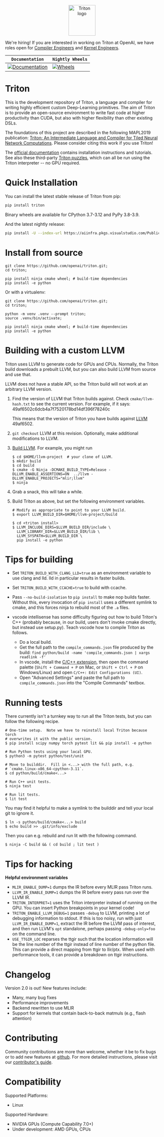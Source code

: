 <div align="center">
  <img src="https://cdn.openai.com/triton/assets/triton-logo.png" alt="Triton logo" width="88" height="100">
</div>

We're hiring! If you are interested in working on Triton at OpenAI, we have roles open for [Compiler Engineers](https://openai.com/careers/software-engineer-triton-compiler) and [Kernel Engineers](https://openai.com/careers/kernel-engineer).

| **`Documentation`** | **`Nightly Wheels`** |
|-------------------- | -------------------- |
| [![Documentation](https://github.com/openai/triton/actions/workflows/documentation.yml/badge.svg)](https://triton-lang.org/) | [![Wheels](https://github.com/openai/triton/actions/workflows/wheels.yml/badge.svg?branch=release/2.0.x)](https://github.com/openai/triton/actions/workflows/wheels.yml) |


# Triton

This is the development repository of Triton, a language and compiler for writing highly efficient custom Deep-Learning primitives. The aim of Triton is to provide an open-source environment to write fast code at higher productivity than CUDA, but also with higher flexibility than other existing DSLs.

The foundations of this project are described in the following MAPL2019 publication: [Triton: An Intermediate Language and Compiler for Tiled Neural Network Computations](http://www.eecs.harvard.edu/~htk/publication/2019-mapl-tillet-kung-cox.pdf). Please consider citing this work if you use Triton!

The [official documentation](https://triton-lang.org) contains installation instructions and tutorials.  See also these third-party [Triton puzzles](https://github.com/srush/Triton-Puzzles), which can all be run using the Triton interpreter -- no GPU required.

# Quick Installation

You can install the latest stable release of Triton from pip:

```bash
pip install triton
```
Binary wheels are available for CPython 3.7-3.12 and PyPy 3.8-3.9.

And the latest nightly release:

```bash
pip install -U --index-url https://aiinfra.pkgs.visualstudio.com/PublicPackages/_packaging/Triton-Nightly/pypi/simple/ triton-nightly
```

# Install from source

```
git clone https://github.com/openai/triton.git;
cd triton;

pip install ninja cmake wheel; # build-time dependencies
pip install -e python
```

Or with a virtualenv:

```
git clone https://github.com/openai/triton.git;
cd triton;

python -m venv .venv --prompt triton;
source .venv/bin/activate;

pip install ninja cmake wheel; # build-time dependencies
pip install -e python
```

# Building with a custom LLVM

Triton uses LLVM to generate code for GPUs and CPUs.  Normally, the Triton build
downloads a prebuilt LLVM, but you can also build LLVM from source and use that.

LLVM does not have a stable API, so the Triton build will not work at an
arbitrary LLVM version.

1. Find the version of LLVM that Triton builds against.  Check
`cmake/llvm-hash.txt` to see the current version. For example, if it says:
       49af6502c6dcb4a7f7520178bd14df396f78240c

   This means that the version of Triton you have builds against
   [LLVM](https://github.com/llvm/llvm-project) 49af6502.

2. `git checkout` LLVM at this revision.  Optionally, make additional
   modifications to LLVM.

3. [Build LLVM](https://llvm.org/docs/CMake.html).  For example, you might run

       $ cd $HOME/llvm-project  # your clone of LLVM.
       $ mkdir build
       $ cd build
       $ cmake -G Ninja -DCMAKE_BUILD_TYPE=Release -DLLVM_ENABLE_ASSERTIONS=ON  ../llvm -DLLVM_ENABLE_PROJECTS="mlir;llvm"
       $ ninja

4. Grab a snack, this will take a while.

5. Build Triton as above, but set the following environment variables.

       # Modify as appropriate to point to your LLVM build.
       $ export LLVM_BUILD_DIR=$HOME/llvm-project/build

       $ cd <triton install>
       $ LLVM_INCLUDE_DIRS=$LLVM_BUILD_DIR/include \
         LLVM_LIBRARY_DIR=$LLVM_BUILD_DIR/lib \
         LLVM_SYSPATH=$LLVM_BUILD_DIR \
         pip install -e python

# Tips for building

- Set `TRITON_BUILD_WITH_CLANG_LLD=true` as an environment variable to use clang
  and lld.  lld in particular results in faster builds.

- Set `TRITON_BUILD_WITH_CCACHE=true` to build with ccache.

- Pass `--no-build-isolation` to `pip install` to make nop builds faster.
  Without this, every invocation of `pip install` uses a different symlink to
  cmake, and this forces ninja to rebuild most of the `.a` files.

- vscode intellisense has some difficulty figuring out how to build Triton's C++
  (probably because, in our build, users don't invoke cmake directly, but
  instead use setup.py).  Teach vscode how to compile Triton as follows.

    - Do a local build.
    - Get the full path to the `compile_commands.json` file produced by the build:
      `find python/build -name 'compile_commands.json | xargs readlink -f'`
    - In vscode, install the
      [C/C++
      extension](https://marketplace.visualstudio.com/items?itemName=ms-vscode.cpptools),
      then open the command palette (`Shift + Command + P` on Mac, or `Shift +
      Ctrl + P` on Windows/Linux) and open `C/C++: Edit Configurations (UI)`.
    - Open "Advanced Settings" and paste the full path to
      `compile_commands.json` into the "Compile Commands" textbox.

# Running tests

There currently isn't a turnkey way to run all the Triton tests, but you can
follow the following recipe.

```shell
# One-time setup.  Note we have to reinstall local Triton because torch
# overwrites it with the public version.
$ pip install scipy numpy torch pytest lit && pip install -e python

# Run Python tests using your local GPU.
$ python3 -m pytest python/test/unit

# Move to builddir.  Fill in <...> with the full path, e.g.
# `cmake.linux-x86_64-cpython-3.11`.
$ cd python/build/cmake<...>

# Run C++ unit tests.
$ ninja test

# Run lit tests.
$ lit test
```

You may find it helpful to make a symlink to the builddir and tell your local
git to ignore it.

```
$ ln -s python/build/cmake<...> build
$ echo build >> .git/info/exclude
```

Then you can e.g. rebuild and run lit with the following command.

```
$ ninja -C build && ( cd build ; lit test )
```

# Tips for hacking

**Helpful environment variables**

- `MLIR_ENABLE_DUMP=1` dumps the IR before every MLIR pass Triton runs.
- `LLVM_IR_ENABLE_DUMP=1` dumps the IR before every pass run over the LLVM IR.
- `TRITON_INTERPRET=1` uses the Triton interpreter instead of running on the
  GPU.  You can insert Python breakpoints in your kernel code!
- `TRITON_ENABLE_LLVM_DEBUG=1` passes `-debug` to LLVM, printing a lot of
  debugging information to stdout.  If this is too noisy, run with just
  `LLVM_IR_ENABLE_DUMP=1`, extract the IR before the LLVM pass of interest, and
  then run LLVM's `opt` standalone, perhaps passing `-debug-only=foo` on the
  command line.
- `USE_TTGIR_LOC` reparses the ttgir such that the location information will
  be the line number of the ttgir instead of line number of the python file.
  This can provide a direct mapping from ttgir to llir/ptx. When used with
  performance tools, it can provide a breakdown on ttgir instructions.

# Changelog

Version 2.0 is out! New features include:
- Many, many bug fixes
- Performance improvements
- Backend rewritten to use MLIR
- Support for kernels that contain back-to-back matmuls (e.g., flash attention)

# Contributing

Community contributions are more than welcome, whether it be to fix bugs or to add new features at [github](https://github.com/openai/triton/). For more detailed instructions, please visit our [contributor's guide](CONTRIBUTING.md).


# Compatibility

Supported Platforms:
  * Linux

Supported Hardware:
  * NVIDIA GPUs (Compute Capability 7.0+)
  * Under development: AMD GPUs, CPUs
